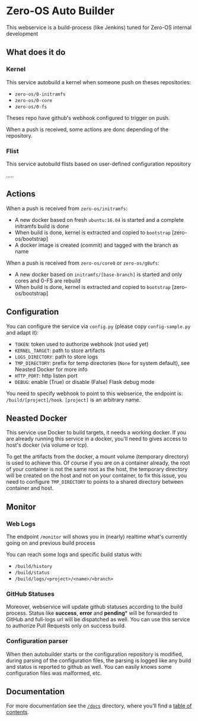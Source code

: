 # Zero-OS Auto Builder
This webservice is a build-process (like Jenkins) tuned for Zero-OS internal development

## What does it do
### Kernel
This service autobuild a kernel when someone push on theses repositories:
- `zero-os/0-initramfs`
- `zero-os/0-core`
- `zero-os/0-fs`

Theses repo have github's webhook configured to trigger on push.

When a push is received, some actions are donc depending of the repository.

### Flist
This service autobuild flists based on user-defined configuration repository

.....

## Actions
When a push is received from `zero-os/initramfs`:
- A new docker based on fresh `ubuntu:16.04` is started and a complete initramfs build is done
- When build is done, kernel is extracted and copied to `bootstrap` [zero-os/bootstrap]
- A docker image is created (commit) and tagged with the branch as name

When a push is received from `zero-os/core0` or `zero-os/g8ufs`:
- A new docker based on `initramfs/[base-branch]` is started and only cores and 0-FS are rebuild
- When build is done, kernel is extracted and copied to `bootstrap` [zero-os/bootstrap]

## Configuration
You can configure the service via `config.py` (please copy `config-sample.py` and adapt it):
- `TOKEN`: token used to authorize webhook (not used yet)
- `KERNEL_TARGET`: path to store artifacts
- `LOGS_DIRECTORY`: path to store logs
- `TMP_DIRECTORY`: prefix for temp directories (`None` for system default), see Neasted Docker for more info
- `HTTP_PORT`: http listen port
- `DEBUG`: enable (True) or disable (False) Flask debug mode

You need to specify webhook to point to this webserice, the endpoint is: `/build/[project]/hook`. `[project]` is an arbitrary name.

## Neasted Docker
This service use Docker to build targets, it needs a working docker. If you are already running this
service in a docker, you'll need to gives access to host's docker (via volume or tcp).

To get the artifacts from the docker, a mount volume (temporary directory) is used to achieve this. Of course
if you are on a container already, the root of your container is not the same root as the host, the temporary directory
will be created on the host and not on your container, to fix this issue, you need to configure `TMP_DIRECTORY` to
points to a shared directory between container and host.

## Monitor
### Web Logs
The endpoint `/monitor` will shows you in (nearly) realtime what's currently going on and previous build process

You can reach some logs and specific build status with:
- `/build/history`
- `/build/status`
- `/build/logs/<project>/<name>/<branch>`

### GitHub Statuses
Moreover, webservice will update github statuses according to the build process.
Status like **success**, **error** and **pending*** will be forwarded to GitHub and full-logs url
will be dispatched as well. You can use this service to authorize Pull Requests only on success build.

### Configuration parser
When then autobuilder starts or the configuration repository is modified, during parsing of the
configuration files, the parsing is logged like any build and status is reported to github as well.
You can easily knows some configuration files was malformed, etc.

## Documentation

For more documentation see the [`/docs`](./docs) directory, where you'll find a [table of contents](/docs/SUMMARY.md).
